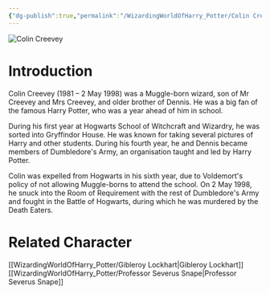 ```yaml
---
{"dg-publish":true,"permalink":"/WizardingWorldOfHarry_Potter/Colin Creevey/","dgPassFrontmatter":true,"created":"","updated":""}
---
```


![Colin Creevey](http://rxbg5ysja.bkt.gdipper.com/Colin_Creevey.png)
# Introduction
Colin Creevey (1981 – 2 May 1998) was a Muggle-born wizard, son of Mr Creevey and Mrs Creevey, and older brother of Dennis. He was a big fan of the famous Harry Potter, who was a year ahead of him in school.

During his first year at Hogwarts School of Witchcraft and Wizardry, he was sorted into Gryffindor House. He was known for taking several pictures of Harry and other students. During his fourth year, he and Dennis became members of Dumbledore's Army, an organisation taught and led by Harry Potter.  

Colin was expelled from Hogwarts in his sixth year, due to Voldemort's policy of not allowing Muggle-borns to attend the school. On 2 May 1998, he snuck into the Room of Requirement with the rest of Dumbledore's Army and fought in the Battle of Hogwarts, during which he was murdered by the Death Eaters. 

# Related Character
[[WizardingWorldOfHarry_Potter/Gibleroy Lockhart\|Gibleroy Lockhart]]
[[WizardingWorldOfHarry_Potter/Professor Severus Snape\|Professor Severus Snape]]

